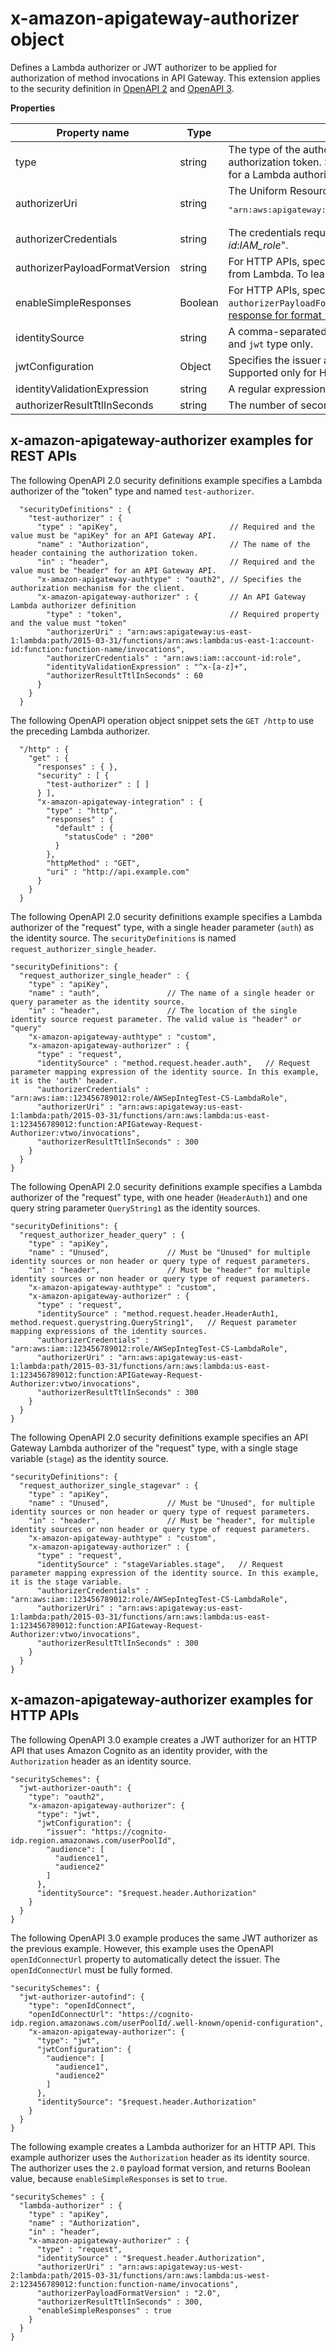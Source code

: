 # x\-amazon\-apigateway\-authorizer object<a name="api-gateway-swagger-extensions-authorizer"></a>

 Defines a Lambda authorizer or JWT authorizer to be applied for authorization of method invocations in API Gateway\. This extension applies to the security definition in [OpenAPI 2](https://github.com/OAI/OpenAPI-Specification/blob/master/versions/2.0.md#securitySchemeObject) and [OpenAPI 3](https://github.com/OAI/OpenAPI-Specification/blob/master/versions/3.0.1.md#securitySchemeObject)\.


**Properties**  

| Property name | Type | Description | 
| --- | --- | --- | 
| type | string |  The type of the authorizer\. This is a required property\. For REST APIs, specify `token` for an authorizer with the caller identity embedded in an authorization token\. Specify `request` for an authorizer with the caller identity contained in request parameters\. For HTTP APIs, specify `request` for a Lambda authorizer with the caller identity contained in request parameters\. Specify `jwt` for a JWT authorizer\.  | 
| authorizerUri | string |   The Uniform Resource Identifier \(URI\) of the authorizer Lambda function\. The syntax is as follows:  <pre>"arn:aws:apigateway:us-east-1:lambda:path/2015-03-31/functions/arn:aws:lambda:us-east-1:account-id:function:auth_function_name/invocations"</pre>  | 
| authorizerCredentials | string |  The credentials required for invoking the authorizer, if any, in the form of an ARN of an IAM execution role\. For example, "arn:aws:iam::*account\-id*:*IAM\_role*"\.   | 
| authorizerPayloadFormatVersion | string |  For HTTP APIs, specifies the format of the data that API Gateway sends to a Lambda authorizer, and how API Gateway interprets the response from Lambda\. To learn more, see [Payload format version](http-api-lambda-authorizer.md#http-api-lambda-authorizer.payload-format)\.  | 
| enableSimpleResponses | Boolean |  For HTTP APIs, specifies whether a `request` authorizer returns a Boolean value or an IAM policy\. Supported only for authorizers with an `authorizerPayloadFormatVersion` of `2.0`\. If enabled, the Lambda authorizer function returns a Boolean value\. To learn more, see [Lambda function response for format 2\.0](http-api-lambda-authorizer.md#http-api-lambda-authorizer.v2)\.  | 
| identitySource | string |  A comma\-separated list of mapping expressions of the request parameters as the identity source\. Applicable for the authorizer of the `request` and `jwt` type only\.  | 
| jwtConfiguration | Object |  Specifies the issuer and audiences for a JWT authorizer\. To learn more, see [JWTConfiguration](https://docs.aws.amazon.com/apigatewayv2/latest/api-reference/apis-apiid-authorizers-authorizerid.html#apis-apiid-authorizers-authorizerid-model-jwtconfiguration) in the API Gateway Version 2 API Reference\. Supported only for HTTP APIs\.  | 
| identityValidationExpression | string |   A regular expression for validating the token as the incoming identity\. For example, "^x\-\[a\-z\]\+"\. Supported only for REST APIs\.  | 
| authorizerResultTtlInSeconds | string |   The number of seconds during which authorizer result is cached\.  | 

## x\-amazon\-apigateway\-authorizer examples for REST APIs<a name="api-gateway-swagger-extensions-authorizer-example"></a>

The following OpenAPI 2\.0 security definitions example specifies a Lambda authorizer of the "token" type and named `test-authorizer`\.

```
  "securityDefinitions" : {
    "test-authorizer" : {
      "type" : "apiKey",                         // Required and the value must be "apiKey" for an API Gateway API.
      "name" : "Authorization",                  // The name of the header containing the authorization token.
      "in" : "header",                           // Required and the value must be "header" for an API Gateway API.
      "x-amazon-apigateway-authtype" : "oauth2", // Specifies the authorization mechanism for the client.
      "x-amazon-apigateway-authorizer" : {       // An API Gateway Lambda authorizer definition
        "type" : "token",                        // Required property and the value must "token"
        "authorizerUri" : "arn:aws:apigateway:us-east-1:lambda:path/2015-03-31/functions/arn:aws:lambda:us-east-1:account-id:function:function-name/invocations",
        "authorizerCredentials" : "arn:aws:iam::account-id:role",
        "identityValidationExpression" : "^x-[a-z]+",
        "authorizerResultTtlInSeconds" : 60
      }
    }
  }
```

The following OpenAPI operation object snippet sets the `GET /http` to use the preceding Lambda authorizer\.

```
  "/http" : {
    "get" : {
      "responses" : { },
      "security" : [ {
        "test-authorizer" : [ ]
      } ],
      "x-amazon-apigateway-integration" : {
        "type" : "http",
        "responses" : {
          "default" : {
            "statusCode" : "200"
          }
        },
        "httpMethod" : "GET",
        "uri" : "http://api.example.com"
      }
    }
  }
```

The following OpenAPI 2\.0 security definitions example specifies a Lambda authorizer of the "request" type, with a single header parameter \(`auth`\) as the identity source\. The `securityDefinitions` is named `request_authorizer_single_header`\.

```
"securityDefinitions": {
  "request_authorizer_single_header" : {
    "type" : "apiKey",
    "name" : "auth",               // The name of a single header or query parameter as the identity source.
    "in" : "header",               // The location of the single identity source request parameter. The valid value is "header" or "query"
    "x-amazon-apigateway-authtype" : "custom",
    "x-amazon-apigateway-authorizer" : {
      "type" : "request",
      "identitySource" : "method.request.header.auth",   // Request parameter mapping expression of the identity source. In this example, it is the 'auth' header.
      "authorizerCredentials" : "arn:aws:iam::123456789012:role/AWSepIntegTest-CS-LambdaRole",
      "authorizerUri" : "arn:aws:apigateway:us-east-1:lambda:path/2015-03-31/functions/arn:aws:lambda:us-east-1:123456789012:function:APIGateway-Request-Authorizer:vtwo/invocations",
      "authorizerResultTtlInSeconds" : 300
    }
  }
}
```

The following OpenAPI 2\.0 security definitions example specifies a Lambda authorizer of the "request" type, with one header \(`HeaderAuth1`\) and one query string parameter `QueryString1` as the identity sources\.

```
"securityDefinitions": {
  "request_authorizer_header_query" : {
    "type" : "apiKey",
    "name" : "Unused",             // Must be "Unused" for multiple identity sources or non header or query type of request parameters.
    "in" : "header",               // Must be "header" for multiple identity sources or non header or query type of request parameters.
    "x-amazon-apigateway-authtype" : "custom",
    "x-amazon-apigateway-authorizer" : {
      "type" : "request",
      "identitySource" : "method.request.header.HeaderAuth1, method.request.querystring.QueryString1",   // Request parameter mapping expressions of the identity sources.
      "authorizerCredentials" : "arn:aws:iam::123456789012:role/AWSepIntegTest-CS-LambdaRole",
      "authorizerUri" : "arn:aws:apigateway:us-east-1:lambda:path/2015-03-31/functions/arn:aws:lambda:us-east-1:123456789012:function:APIGateway-Request-Authorizer:vtwo/invocations",
      "authorizerResultTtlInSeconds" : 300
    }
  }
}
```

The following OpenAPI 2\.0 security definitions example specifies an API Gateway Lambda authorizer of the "request" type, with a single stage variable \(`stage`\) as the identity source\.

```
"securityDefinitions": {
  "request_authorizer_single_stagevar" : {
    "type" : "apiKey",
    "name" : "Unused",             // Must be "Unused", for multiple identity sources or non header or query type of request parameters.
    "in" : "header",               // Must be "header", for multiple identity sources or non header or query type of request parameters.
    "x-amazon-apigateway-authtype" : "custom",
    "x-amazon-apigateway-authorizer" : {
      "type" : "request",
      "identitySource" : "stageVariables.stage",   // Request parameter mapping expression of the identity source. In this example, it is the stage variable.
      "authorizerCredentials" : "arn:aws:iam::123456789012:role/AWSepIntegTest-CS-LambdaRole",
      "authorizerUri" : "arn:aws:apigateway:us-east-1:lambda:path/2015-03-31/functions/arn:aws:lambda:us-east-1:123456789012:function:APIGateway-Request-Authorizer:vtwo/invocations",
      "authorizerResultTtlInSeconds" : 300
    }
  }
}
```

## x\-amazon\-apigateway\-authorizer examples for HTTP APIs<a name="api-gateway-openapi-extensions-authorizer-examples-http"></a>

The following OpenAPI 3\.0 example creates a JWT authorizer for an HTTP API that uses Amazon Cognito as an identity provider, with the `Authorization` header as an identity source\.

```
"securitySchemes": {
  "jwt-authorizer-oauth": {
    "type": "oauth2",
    "x-amazon-apigateway-authorizer": {
      "type": "jwt",
      "jwtConfiguration": {
        "issuer": "https://cognito-idp.region.amazonaws.com/userPoolId",
        "audience": [
          "audience1",
          "audience2"
        ]
      },
      "identitySource": "$request.header.Authorization"
    }
  }
}
```

The following OpenAPI 3\.0 example produces the same JWT authorizer as the previous example\. However, this example uses the OpenAPI `openIdConnectUrl` property to automatically detect the issuer\. The `openIdConnectUrl` must be fully formed\.

```
"securitySchemes": {
  "jwt-authorizer-autofind": {
    "type": "openIdConnect",
    "openIdConnectUrl": "https://cognito-idp.region.amazonaws.com/userPoolId/.well-known/openid-configuration",
    "x-amazon-apigateway-authorizer": {
      "type": "jwt",
      "jwtConfiguration": {
        "audience": [
          "audience1",
          "audience2"
        ]
      },
      "identitySource": "$request.header.Authorization"
    }
  }
}
```

The following example creates a Lambda authorizer for an HTTP API\. This example authorizer uses the `Authorization` header as its identity source\. The authorizer uses the `2.0` payload format version, and returns Boolean value, because `enableSimpleResponses` is set to `true`\.

```
"securitySchemes" : {
  "lambda-authorizer" : {
    "type" : "apiKey",
    "name" : "Authorization",
    "in" : "header",
    "x-amazon-apigateway-authorizer" : {
      "type" : "request",
      "identitySource" : "$request.header.Authorization",
      "authorizerUri" : "arn:aws:apigateway:us-west-2:lambda:path/2015-03-31/functions/arn:aws:lambda:us-west-2:123456789012:function:function-name/invocations",
      "authorizerPayloadFormatVersion" : "2.0",
      "authorizerResultTtlInSeconds" : 300,
      "enableSimpleResponses" : true
    }
  }
}
```